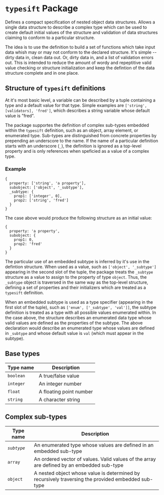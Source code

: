 # `typesift` Package

Defines a compact specification of nested object data structures. Allows a single data structure to describe a complex type which can be used to create default initial values of the structure and validation of data structures claiming to conform to a particular structure.

The idea is to use the definition to build a set of functions which take input data whish may or may not conform to the declared structure. It's simple -- dirty data in, clean data out.  Or, dirty data in, and a list of validation errors out.  This is intended to reduce the amount of wordy and repeptitive valid value checking or structure initialization and keep the defintion of the data structure complete and in one place.

## Structure of `typesift` definitions

At it's most basic level, a variable can be described by a tuple containing a type and a default value for that type.  Simple examples are `['string', [validators], 'fred']`, which describes a string variable whose default value is "fred".

The package supportes the definition of complex sub-types embedded within the `typesift` definition, such as an object, array element, or enumerated type. Sub-types are distinguished from concrete properties by prepending an underscore to the name. If the name of a particular definition starts with an underscore (`_`), the definition is ignored as a top-level property and is only references when speficied as a value of a complex type.

### Example

```
{
  property: ['string', 'a property'],
  subobject: ['object', '_subtype'],
  _subtype: {
    prop1: ['integer', 0],
    prop2: ['string', 'fred']
  }
}
```

The case above would produce the following structure as an initial value:

```
{
  property: 'a property',
  subobject: {
    prop1: 0,
    prop2: 'fred'
  }
}
```

The particular use of an embedded subtype is inferred by it's use in the defintion structure.  When used as a value, such as `['object', '_subtype']` appearing in the second slot of the tuple, the package treats the `_subtype` structure as a value to assign to the property of type `object`.  Thus, the `_subtype` object is traversed in the same way as the top-level structure, defining a set of properties and their initializers which are treated as a `typesift` definition.

When an embedded subtype is used as a type specifier (appearing in the first slot of the tuple), such as `['enum', ['_subtype', 'val']]`, the subtype definition is treated as a type with all possible values enumerated within. In the case above, the structure describes an enumerated data type whose valid values are defined as the properties of the subtype.  The above declaration would describe an enumerated type whose values are defined in `_subtype` and whose default value is `val` (which must appear in the subtype).

## Base types

| Type name | Description |
| --- | --- | 
| `boolean` | A true/false value |
| `integer` | An integer number |
| `float` | A floating point number |
| `string` | A character string | 

## Complex sub-types

| Type name | Description |
| --- | --- | 
| _`subtype`_| An enumerated type whose values are defined in an embedded sub-type |
| `array` | An ordered vector of values. Valid values of the array are defined by an embedded sub-type |
| `object` | A nested object whose value is determined by recursively traversing the provided embedded sub-type |

